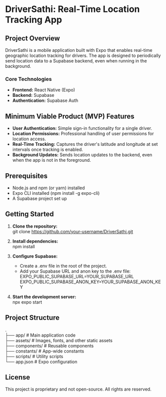 # **DriverSathi: Real-Time Location Tracking App**

## **Project Overview**

DriverSathi is a mobile application built with Expo that enables real-time geographic location tracking for drivers. The app is designed to periodically send location data to a Supabase backend, even when running in the background.

### **Core Technologies**

* **Frontend:** React Native (Expo)  
* **Backend:** Supabase  
* **Authentication:** Supabase Auth

## **Minimum Viable Product (MVP) Features**

* **User Authentication:** Simple sign-in functionality for a single driver.  
* **Location Permissions:** Professional handling of user permissions for location access.  
* **Real-Time Tracking:** Captures the driver's latitude and longitude at set intervals once tracking is enabled.  
* **Background Updates:** Sends location updates to the backend, even when the app is not in the foreground.

## **Prerequisites**

* Node.js and npm (or yarn) installed  
* Expo CLI installed (npm install \-g expo-cli)  
* A Supabase project set up

## **Getting Started**

1. **Clone the repository:**  
   git clone https://github.com/your-username/DriverSathi.git

2. **Install dependencies:**  
   npm install

3. **Configure Supabase:**  
   * Create a .env file in the root of the project.  
   * Add your Supabase URL and anon key to the .env file:  
     EXPO\_PUBLIC\_SUPABASE\_URL=YOUR\_SUPABASE\_URL  
     EXPO\_PUBLIC\_SUPABASE\_ANON\_KEY=YOUR\_SUPABASE\_ANON\_KEY

4. **Start the development server:**  
   npx expo start

## **Project Structure**

.  
├── app/              \# Main application code  
├── assets/           \# Images, fonts, and other static assets  
├── components/       \# Reusable components  
├── constants/        \# App-wide constants  
├── scripts/          \# Utility scripts  
└── app.json          \# Expo configuration

## **License**

This project is proprietary and not open-source. All rights are reserved.